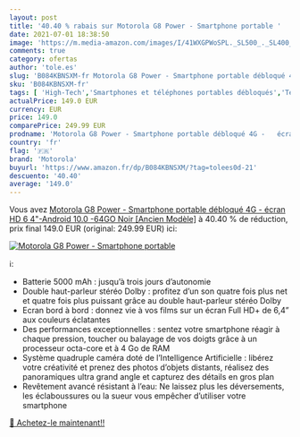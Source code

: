 ```yaml
---
layout: post
title: '40.40 % rabais sur Motorola G8 Power - Smartphone portable '
date: 2021-07-01 18:38:50
image: 'https://m.media-amazon.com/images/I/41WXGPWoSPL._SL500_._SL400_.jpg'
comments: true
category: ofertas
author: 'tole.es'
slug: 'B084KBNSXM-fr Motorola G8 Power - Smartphone portable débloqué 4G -...'
sku: 'B084KBNSXM-fr'
tags: [ 'High-Tech','Smartphones et téléphones portables débloqués','Téléphones portables et accessoires','motorola', ]
actualPrice: 149.0 EUR
currency: EUR
price: 149.0
comparePrice: 249.99 EUR
prodname: 'Motorola G8 Power - Smartphone portable débloqué 4G -   écran HD 6 4"-Android 10.0 -64GO  Noir [Ancien Modèle]'
country: 'fr'
flag: '🇫🇷'
brand: 'Motorola'
buyurl: 'https://www.amazon.fr/dp/B084KBNSXM/?tag=tolees0d-21'
descuento: '40.40'
average: '149.0'
---
```


Vous avez [Motorola G8 Power - Smartphone portable débloqué 4G -   écran HD 6 4"-Android 10.0 -64GO  Noir [Ancien Modèle]](https://www.amazon.fr/dp/B084KBNSXM/?tag=tolees0d-21)  à  40.40 % de réduction, prix final  149.0 EUR (original: 249.99 EUR) ici:

[![Motorola G8 Power - Smartphone portable ](https://m.media-amazon.com/images/I/41WXGPWoSPL._SL500_._SL400_.jpg)](https://www.amazon.fr/dp/B084KBNSXM/?tag=tolees0d-21)

ℹ️:

- Batterie 5000 mAh : jusqu’à trois jours d’autonomie
- Double haut-parleur stéréo Dolby : profitez d’un son quatre fois plus net et quatre fois plus puissant grâce au double haut-parleur stéréo Dolby
- Ecran bord à bord : donnez vie à vos films sur un écran Full HD+ de 6,4” aux couleurs éclatantes
- Des performances exceptionnelles : sentez votre smartphone réagir à chaque pression, toucher ou balayage de vos doigts grâce à un processeur octa-core et à 4 Go de RAM
- Système quadruple caméra doté de l’Intelligence Artificielle : libérez votre créativité et prenez des photos d’objets distants, réalisez des panoramiques ultra grand angle et capturez des détails en gros plan
- Revêtement avancé résistant à l’eau: Ne laissez plus les déversements, les éclaboussures ou la sueur vous empêcher d’utiliser votre smartphone

[🛒 Achetez-le maintenant!!](https://www.amazon.fr/dp/B084KBNSXM/?tag=tolees0d-21)
